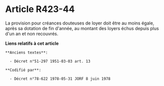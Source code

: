 # Article R423-44

La provision pour créances douteuses de loyer doit être au moins égale, après sa dotation de fin d'année, au montant des
loyers échus depuis plus d'un an et non recouvrés.

**Liens relatifs à cet article**

	**Anciens textes**:

	  - Décret n°51-297 1951-03-03 art. 13

	**Codifié par**:

	  - Décret n°78-622 1978-05-31 JORF 8 juin 1978
